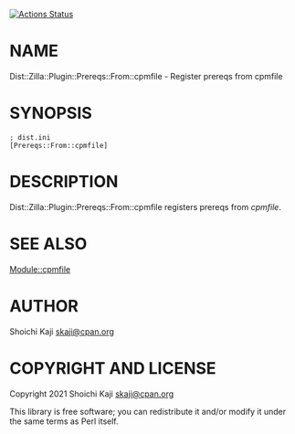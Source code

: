 [![Actions Status](https://github.com/skaji/Dist-Zilla-Plugin-Prereqs-From-cpmfile/workflows/linux/badge.svg)](https://github.com/skaji/Dist-Zilla-Plugin-Prereqs-From-cpmfile/actions)

# NAME

Dist::Zilla::Plugin::Prereqs::From::cpmfile - Register prereqs from cpmfile

# SYNOPSIS

    ; dist.ini
    [Prereqs::From::cpmfile]

# DESCRIPTION

Dist::Zilla::Plugin::Prereqs::From::cpmfile registers prereqs from _cpmfile_.

# SEE ALSO

[Module::cpmfile](https://metacpan.org/pod/Module%3A%3Acpmfile)

# AUTHOR

Shoichi Kaji <skaji@cpan.org>

# COPYRIGHT AND LICENSE

Copyright 2021 Shoichi Kaji <skaji@cpan.org>

This library is free software; you can redistribute it and/or modify
it under the same terms as Perl itself.
